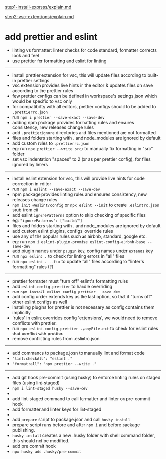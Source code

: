 [step1-install-express/explain.md](https://github.com/dheeraj-br/random2/blob/step1-install-express/explain.md)

[step2-vsc-extensions/explain.md](https://github.com/dheeraj-br/random2/blob/step2-vsc-extensions/explain.md)

# add prettier and eslint

- linting vs formatter: linter checks for code standard, formatter corrects look and feel
- use prettier for formatting and eslint for linting

---

- install prettier extension for vsc, this will update files according to built-in prettier settings
- vsc extension provides live hints in the editor & updates files on save according to the prettier rules
- few prettier configs can be defined in workspace's settings.json which would be specific to vsc only
- for compatibility with all editors, prettier configs should to be added to `.prettierrc.json`
- run `npm i prettier --save-exact --save-dev`
- adding npm package provides formatting rules and ensures consistency, new releases change rules
- add `.prettierignore` directories and files mentioned are not formatted
- files and folders starting with . and node_modules are ignored by default
- add custom rules to `.prettierrc.json`
- eg: run `npx prettier --write src/` to manually fix formatting in "src" folder
- set vsc indentation "spaces" to 2 (or as per prettier config), for files ignored by linters

---

- install eslint extension for vsc, this will provide live hints for code correction in editor
- run `npm i eslint --save-exact --save-dev`
- npm package provides linting rules and ensures consistency, new releases change rules
- `npm init @eslint/config` or `npx eslint --init` to create `.eslintrc.json` stub from cli
- add eslint `ignorePatterns` option to skip checking of specific files
- eg: `"ignorePatterns": ["build/"]`
- files and folders starting with . and node_modules are ignored by default
- add custom eslint plugins, configs, override rules
- use any of the popular rules such as airbnb, standard, google etc.
- eg: run `npm i eslint-plugin-promise eslint-config-airbnb-base --save-dev`
- add plugin names under `plugin` key, config names under `extends` key
- run `npx eslint .` to check for linting errors in "all" files
- run `npx eslint . --fix` to update "all" files according to "linter's formatting" rules (?) 

---

- prettier formatter must "turn off" eslint's formatting rules
- add `eslint-config-prettier` to handle overriding
- run `npm install eslint-config-prettier --save-dev`
- add config under extends key as the last option, so that it "turns off" other eslint configs as well
- installing plugins for prettier is not necessary as config contains them implicitly
- 'rules' in eslint overrides config 'extensions', we would need to remove conflicts with prettier.
- run `npx eslint-config-prettier .\anyFile.ext` to check for eslint rules that conflict with prettier.
- remove conflicting rules from .eslintrc.json

---

- add commands to package.josn to manually lint and format code
- `"lint:checkAll": "eslint ."`
- `"format:all": "npx prettier --write ."`

---

- add git hook pre-commit (using husky) to enforce linting rules on staged files (using lint-staged)
- `npm i lint-staged husky --save-dev`
- 
- add lint-staged command to call formatter and linter on pre-commit hook
- add formatter and linter keys for lint-staged
- 
- add `prepare` script to package.json and call `husky install`
- prepare script runs before and after `npm i` and before package publishing.
- `husky install` creates a new .husky folder with shell command folder, this should not be modified.
- add pre commit hook
- `npx husky add .husky/pre-commit `